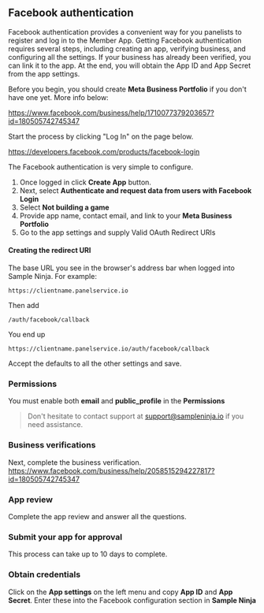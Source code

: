 ## Facebook authentication

Facebook authentication provides a convenient way for you panelists to register and log in to the Member App. Getting Facebook authentication requires several steps, including creating an app, verifying business, and configuring all the settings. If your business has already been verified, you can link it to the app. At the end, you will obtain the App ID and App Secret from the app settings. 

Before you begin, you should create **Meta Business Portfolio** if you don't have one yet. More info below:

https://www.facebook.com/business/help/1710077379203657?id=180505742745347

Start the process by clicking "Log In" on the page below.

https://developers.facebook.com/products/facebook-login

The Facebook authentication is very simple to configure.

1) Once logged in click **Create App** button.
2) Next, select **Authenticate and request data from users with Facebook Login**
3) Select **Not building a game**
4) Provide app name, contact email, and link to your **Meta Business Portfolio**
5) Go to the app settings and supply Valid OAuth Redirect URIs

#### Creating the redirect URI

The base URL you see in the browser's address bar when logged into Sample Ninja. For example:
```
https://clientname.panelservice.io
```
Then add
```
/auth/facebook/callback
```
You end up 
```
https://clientname.panelservice.io/auth/facebook/callback
```
Accept the defaults to all the other settings and save.

### Permissions
You must enable both **email** and **public_profile** in the **Permissions**

> Don't hesitate to contact support at support@sampleninja.io if you need assistance.

### Business verifications
Next, complete the business verification.
https://www.facebook.com/business/help/2058515294227817?id=180505742745347

### App review
Complete the app review and answer all the questions.

### Submit your app for approval
This process can take up to 10 days to complete.

### Obtain credentials
Click on the **App settings** on the left menu and copy **App ID** and **App Secret**. Enter these into the Facebook configuration section in **Sample Ninja**
